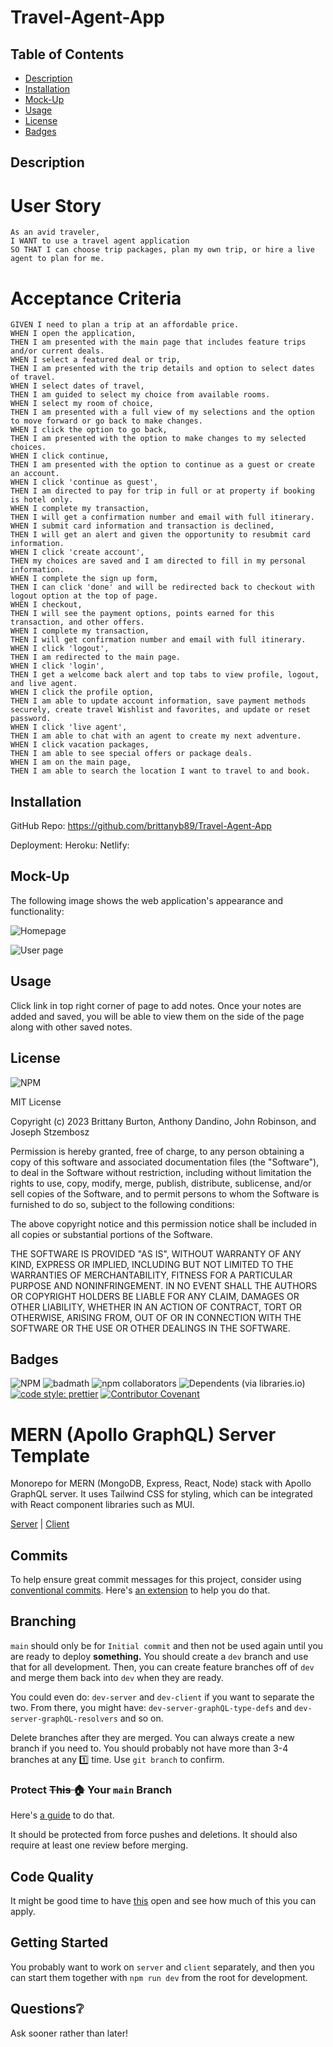 # Travel-Agent-App

## Table of Contents

- [Description](#description)
- [Installation](#installation)
- [Mock-Up](#mock-up)
- [Usage](#usage)
- [License](#license)
- [Badges](#badges)

## Description

# User Story

```
As an avid traveler,
I WANT to use a travel agent application
SO THAT I can choose trip packages, plan my own trip, or hire a live agent to plan for me.
```

# Acceptance Criteria

```
GIVEN I need to plan a trip at an affordable price.
WHEN I open the application,
THEN I am presented with the main page that includes feature trips and/or current deals.
WHEN I select a featured deal or trip,
THEN I am presented with the trip details and option to select dates of travel.
WHEN I select dates of travel,
THEN I am guided to select my choice from available rooms.
WHEN I select my room of choice,
THEN I am presented with a full view of my selections and the option to move forward or go back to make changes.
WHEN I click the option to go back,
THEN I am presented with the option to make changes to my selected choices.
WHEN I click continue,
THEN I am presented with the option to continue as a guest or create an account.
WHEN I click 'continue as guest',
THEN I am directed to pay for trip in full or at property if booking is hotel only.
WHEN I complete my transaction,
THEN I will get a confirmation number and email with full itinerary.
WHEN I submit card information and transaction is declined,
THEN I will get an alert and given the opportunity to resubmit card information.
WHEN I click 'create account',
THEN my choices are saved and I am directed to fill in my personal information.
WHEN I complete the sign up form,
THEN I can click 'done' and will be redirected back to checkout with logout option at the top of page.
WHEN I checkout,
THEN I will see the payment options, points earned for this transaction, and other offers.
WHEN I complete my transaction,
THEN I will get confirmation number and email with full itinerary.
WHEN I click 'logout',
THEN I am redirected to the main page.
WHEN I click 'login',
THEN I get a welcome back alert and top tabs to view profile, logout, and live agent.
WHEN I click the profile option,
THEN I am able to update account information, save payment methods securely, create travel Wishlist and favorites, and update or reset password.
WHEN I click 'live agent',
THEN I am able to chat with an agent to create my next adventure.
WHEN I click vacation packages,
THEN I am able to see special offers or package deals.
WHEN I am on the main page,
THEN I am able to search the location I want to travel to and book.
```

## Installation

GitHub Repo: https://github.com/brittanyb89/Travel-Agent-App

Deployment:
Heroku:
Netlify:

## Mock-Up

The following image shows the web application's appearance and functionality:

![Homepage](homepage.png)

![User page](login%20page.png)

## Usage

Click link in top right corner of page to add notes. Once your notes are added and saved, you will be able to view them on the side of the page along with other saved notes.

## License

![NPM](https://img.shields.io/npm/l/inquirer?style=plastic)

MIT License

Copyright (c) 2023 Brittany Burton, Anthony Dandino, John Robinson, and Joseph Stzembosz

Permission is hereby granted, free of charge, to any person obtaining a copy of this software and associated documentation files (the "Software"), to deal in the Software without restriction, including without limitation the rights to use, copy, modify, merge, publish, distribute, sublicense, and/or sell copies of the Software, and to permit persons to whom the Software is furnished to do so, subject to the following conditions:

The above copyright notice and this permission notice shall be included in all copies or substantial portions of the Software.

THE SOFTWARE IS PROVIDED "AS IS", WITHOUT WARRANTY OF ANY KIND, EXPRESS OR IMPLIED, INCLUDING BUT NOT LIMITED TO THE WARRANTIES OF MERCHANTABILITY, FITNESS FOR A PARTICULAR PURPOSE AND NONINFRINGEMENT. IN NO EVENT SHALL THE AUTHORS OR COPYRIGHT HOLDERS BE LIABLE FOR ANY CLAIM, DAMAGES OR OTHER LIABILITY, WHETHER IN AN ACTION OF CONTRACT, TORT OR OTHERWISE, ARISING FROM, OUT OF OR IN CONNECTION WITH THE SOFTWARE OR THE USE OR OTHER DEALINGS IN THE SOFTWARE.

## Badges

![NPM](https://img.shields.io/npm/l/inquirer?style=plastic) ![badmath](https://img.shields.io/github/languages/top/lernantino/badmath) ![npm collaborators](https://img.shields.io/npm/collaborators/inquirer) ![Dependents (via libraries.io)](https://img.shields.io/librariesio/dependents/npm/inquirer) [![code style: prettier](https://img.shields.io/badge/code_style-prettier-ff69b4.svg?style=flat-square)](https://github.com/prettier/prettier) [![Contributor Covenant](https://img.shields.io/badge/Contributor%20Covenant-2.1-4baaaa.svg)](code_of_conduct.md)

# MERN (Apollo GraphQL) Server Template

Monorepo for MERN (MongoDB, Express, React, Node) stack with Apollo GraphQL server. It uses Tailwind CSS for styling, which can be integrated with React component libraries such as MUI.

[Server](./server/README.md) | [Client](./client/README.md)

## Commits

To help ensure great commit messages for this project, consider using [conventional commits](https://www.conventionalcommits.org/en/v1.0.0/#summary). Here's [an extension](https://marketplace.visualstudio.com/items?itemName=vivaxy.vscode-conventional-commits) to help you do that.

## Branching

`main` should only be for `Initial commit` and then not be used again until you are ready to deploy **something.** You should create a `dev` branch and use that for all development. Then, you can create feature branches off of `dev` and merge them back into `dev` when they are ready.

You could even do: `dev-server` and `dev-client` if you want to separate the two. From there, you might have: `dev-server-graphQL-type-defs` and `dev-server-graphQL-resolvers` and so on.

Delete branches after they are merged. You can always create a new branch if you need to. You should probably not have more than 3-4 branches at any 1️⃣ time. Use `git branch` to confirm.

### Protect ~~This 🏠~~ Your `main` Branch

Here's [a guide](https://docs.github.com/en/repositories/configuring-branches-and-merges-in-your-repository/defining-the-mergeability-of-pull-requests/managing-a-branch-protection-rule) to do that.

It should be protected from force pushes and deletions. It should also require at least one review before merging.

## Code Quality

It might be good time to have [this](https://github.com/ryanmcdermott/clean-code-javascript) open and see how much of this you can apply.

## Getting Started

You probably want to work on `server` and `client` separately, and then you can start them together with `npm run dev` from the root for development.

## Questions❔

Ask sooner rather than later!
